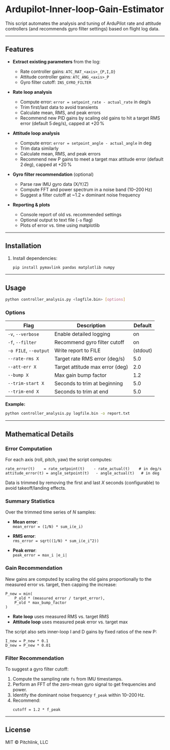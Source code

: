 # Ardupilot-Inner-loop-Gain-Estimator
This script automates the analysis and tuning of ArduPilot rate and attitude controllers (and recommends gyro filter settings) based on flight log data.

---

## Features

- **Extract existing parameters** from the log:  
  - Rate controller gains: `ATC_RAT_<axis>_{P,I,D}`  
  - Attitude controller gains: `ATC_ANG_<axis>_P`  
  - Gyro filter cutoff: `INS_GYRO_FILTER`

- **Rate loop analysis**  
  - Compute error: `error = setpoint_rate - actual_rate` in deg/s  
  - Trim first/last data to avoid transients  
  - Calculate mean, RMS, and peak errors  
  - Recommend new PID gains by scaling old gains to hit a target RMS error (default 5 deg/s), capped at +20 %

- **Attitude loop analysis**  
  - Compute error: `error = setpoint_angle - actual_angle` in deg  
  - Trim data similarly  
  - Calculate mean, RMS, and peak errors  
  - Recommend new P gains to meet a target max attitude error (default 2 deg), capped at +20 %

- **Gyro filter recommendation** (optional)  
  - Parse raw IMU gyro data (X/Y/Z)  
  - Compute FFT and power spectrum in a noise band (10–200 Hz)  
  - Suggest a filter cutoff at ~1.2 × dominant noise frequency

- **Reporting & plots**  
  - Console report of old vs. recommended settings  
  - Optional output to text file (`-o` flag)  
  - Plots of error vs. time using matplotlib

---

## Installation

1. Install dependencies:
   ```bash
   pip install pymavlink pandas matplotlib numpy
   ```

---

## Usage

```bash
python controller_analysis.py <logfile.bin> [options]
```

### Options

| Flag                  | Description                                       | Default    |
|-----------------------|---------------------------------------------------|------------|
| `-v`, `--verbose`     | Enable detailed logging                           | on         |
| `-f`, `--filter`      | Recommend gyro filter cutoff                      | on         |
| `-o FILE`, `--output` | Write report to FILE                              | (stdout)   |
| `--rate-rms X`        | Target rate RMS error (deg/s)                     | 5.0        |
| `--att-err X`         | Target attitude max error (deg)                   | 2.0        |
| `--bump X`            | Max gain bump factor                              | 1.2        |
| `--trim-start X`      | Seconds to trim at beginning                      | 5.0        |
| `--trim-end X`        | Seconds to trim at end                            | 5.0        |

**Example:**
```bash
python controller_analysis.py logfile.bin -o report.txt
```

---

## Mathematical Details

### Error Computation

For each axis (roll, pitch, yaw) the script computes:  

```text
rate_error(t)    = rate_setpoint(t)    - rate_actual(t)    # in deg/s
attitude_error(t) = angle_setpoint(t)   - angle_actual(t)   # in deg
```

Data is trimmed by removing the first and last _X_ seconds (configurable) to avoid takeoff/landing effects.

### Summary Statistics

Over the trimmed time series of _N_ samples:

- **Mean error**:  
  `mean_error = (1/N) * sum_i(e_i)`

- **RMS error**:  
  `rms_error = sqrt((1/N) * sum_i(e_i^2))`

- **Peak error**:  
  `peak_error = max_i |e_i|`

### Gain Recommendation

New gains are computed by scaling the old gains proportionally to the measured error vs. target, then capping the increase:

```text
P_new = min(
    P_old * (measured_error / target_error),
    P_old * max_bump_factor
)
```

- **Rate loop** uses measured RMS vs. target RMS  
- **Attitude loop** uses measured peak error vs. target max  

The script also sets inner-loop I and D gains by fixed ratios of the new P:
```text
I_new = P_new * 0.1
D_new = P_new * 0.01
```

### Filter Recommendation

To suggest a gyro filter cutoff:  
1. Compute the sampling rate `fs` from IMU timestamps.  
2. Perform an FFT of the zero-mean gyro signal to get frequencies and power.  
3. Identify the dominant noise frequency `f_peak` within 10–200 Hz.  
4. Recommend:  
   ```text
   cutoff = 1.2 * f_peak
   ```

---

## License

MIT © Pitchlink, LLC 

